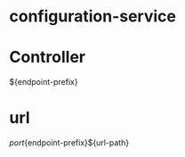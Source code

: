 # configuration-service

# Controller

${endpoint-prefix}<controller-name>

# url

${port}${endpoint-prefix}${url-path}
